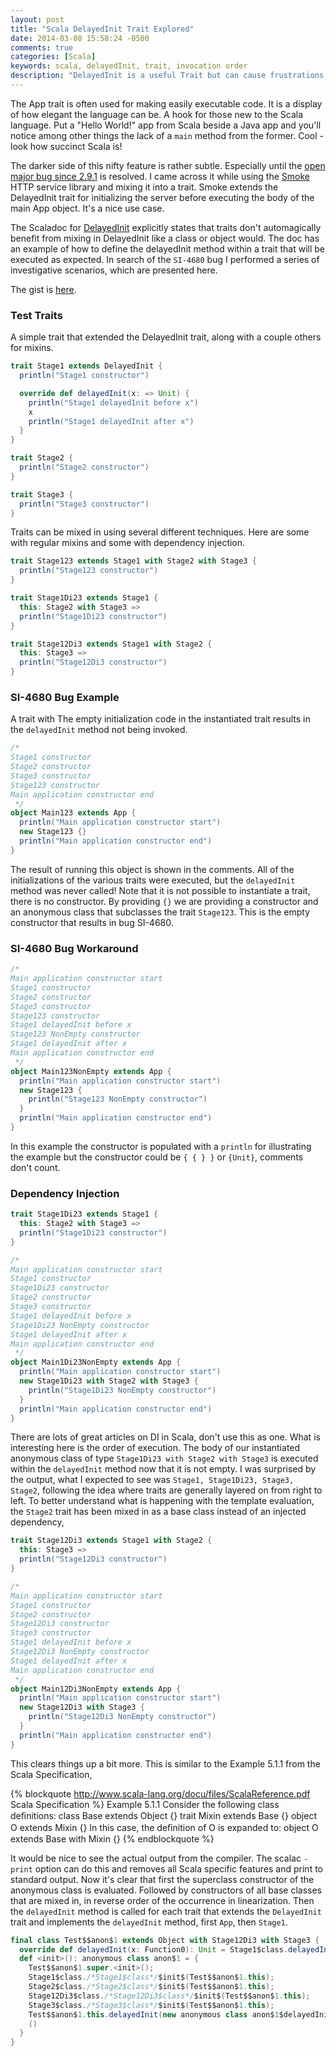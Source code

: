```yaml
---
layout: post
title: "Scala DelayedInit Trait Explored"
date: 2014-03-08 15:58:24 -0500
comments: true
categories: [Scala]
keywords: scala, delayedInit, trait, invocation order
description: "DelayedInit is a useful Trait but can cause frustrations in its subtleties"
---
```


The App trait is often used for making easily executable code. It is a display of how elegant the language can be. A hook for those new to the Scala language. Put a "Hello World!" app from Scala beside a Java app and you'll notice among other things the lack of a `main` method from the former. Cool - look how succinct Scala is!

The darker side of this nifty feature is rather subtle. Especially until the [open major bug since 2.9.1](https://issues.scala-lang.org/browse/SI-4680) is resolved. I came across it while using the [Smoke](https://github.com/mDialog/smoke) HTTP service library and mixing it into a trait. Smoke extends the DelayedInit trait for initializing the server before executing the body of the main App object. It's a nice use case.

The Scaladoc for [DelayedInit](http://www.scala-lang.org/api/2.10.3/#scala.DelayedInit) explicitly states that traits don't automagically benefit from mixing in DelayedInit like a class or object would. The doc has an example of how to define the  delayedInit method within a trait that will be executed as expected. In search of the `SI-4680` bug I performed a series of investigative scenarios, which are presented here.

The gist is [here](https://gist.github.com/tysonjh/9438697).

### Test Traits

A simple trait that extended the DelayedInit trait, along with a couple others for mixins.

``` scala 
trait Stage1 extends DelayedInit {
  println("Stage1 constructor")

  override def delayedInit(x: => Unit) {
    println("Stage1 delayedInit before x")
    x
    println("Stage1 delayedInit after x")
  }
}

trait Stage2 {
  println("Stage2 constructor")
}

trait Stage3 {
  println("Stage3 constructor")
}
```

Traits can be mixed in using several different techniques. Here are some with regular mixins and some with dependency injection.

``` scala
trait Stage123 extends Stage1 with Stage2 with Stage3 {
  println("Stage123 constructor")
}

trait Stage1Di23 extends Stage1 {
  this: Stage2 with Stage3 =>
  println("Stage1Di23 constructor")
}

trait Stage12Di3 extends Stage1 with Stage2 {
  this: Stage3 =>
  println("Stage12Di3 constructor")
}
```

### SI-4680 Bug Example

A trait with The empty initialization code in the instantiated trait results in the `delayedInit` method not being invoked.

``` scala
/*
Stage1 constructor
Stage2 constructor
Stage3 constructor
Stage123 constructor
Main application constructor end
 */
object Main123 extends App {
  println("Main application constructor start")
  new Stage123 {}
  println("Main application constructor end")
}
```

The result of running this object is shown in the comments. All of the initializations of the various traits were executed, but the `delayedInit` method was never called! Note that it is not possible to instantiate a trait, there is no constructor. By providing `{}` we are providing a constructor and an anonymous class that subclasses the trait `Stage123`. This is the empty constructor that results in bug SI-4680.

### SI-4680 Bug Workaround

``` scala
/*
Main application constructor start
Stage1 constructor
Stage2 constructor
Stage3 constructor
Stage123 constructor
Stage1 delayedInit before x
Stage123 NonEmpty constructor
Stage1 delayedInit after x
Main application constructor end
 */
object Main123NonEmpty extends App {
  println("Main application constructor start")
  new Stage123 {
    println("Stage123 NonEmpty constructor")
  }
  println("Main application constructor end")
}
```

In this example the constructor is populated with a `println` for illustrating the example but the constructor could be `{ { } }` or ` {Unit} `, comments don't count.

### Dependency Injection

``` scala
trait Stage1Di23 extends Stage1 {
  this: Stage2 with Stage3 =>
  println("Stage1Di23 constructor")
}

/*
Main application constructor start
Stage1 constructor
Stage1Di23 constructor
Stage2 constructor
Stage3 constructor
Stage1 delayedInit before x
Stage1Di23 NonEmpty constructor
Stage1 delayedInit after x
Main application constructor end
 */
object Main1Di23NonEmpty extends App {
  println("Main application constructor start")
  new Stage1Di23 with Stage2 with Stage3 {
    println("Stage1Di23 NonEmpty constructor")
  }
  println("Main application constructor end")
}
```

There are lots of great articles on DI in Scala, don't use this as one. What is interesting here is the order of execution. The body of our instantiated anonymous class of type `Stage1Di23 with Stage2 with Stage3` is executed within the `delayedInit` method now that it is not empty. I was surprised by the output, what I expected to see was `Stage1, Stage1Di23, Stage3, Stage2`, following the idea where traits are generally layered on from right to left. To better understand what is happening with the template evaluation, the `Stage2` trait has been mixed in as a base class instead of an injected dependency,

``` scala
trait Stage12Di3 extends Stage1 with Stage2 {
  this: Stage3 =>
  println("Stage12Di3 constructor")
}

/*
Main application constructor start
Stage1 constructor
Stage2 constructor
Stage12Di3 constructor
Stage3 constructor
Stage1 delayedInit before x
Stage12Di3 NonEmpty constructor
Stage1 delayedInit after x
Main application constructor end
 */
object Main12Di3NonEmpty extends App {
  println("Main application constructor start")
  new Stage12Di3 with Stage3 {
    println("Stage12Di3 NonEmpty constructor")
  }
  println("Main application constructor end")
}
```

This clears things up a bit more. This is similar to the Example 5.1.1 from the Scala Specification,

{% blockquote http://www.scala-lang.org/docu/files/ScalaReference.pdf Scala Specification %}
Example 5.1.1 Consider the following class deﬁnitions:
class Base extends Object {}
trait Mixin extends Base {}
object O extends Mixin {}
In this case, the deﬁnition of O is expanded to:
object O extends Base with Mixin {}
{% endblockquote %}

It would be nice to see the actual output from the compiler. The scalac `-print` option can do this and removes all Scala specific features and print to standard output. Now it's clear that first the superclass constructor of the anonymous class is evaluated. Followed by constructors of all base classes that are mixed in, in reverse order of the occurrence in linearization. Then the `delayedInit` method is called for each trait that extends the `DelayedInit` trait and implements the `delayedInit` method, first `App`, then `Stage1`.

``` scala
final class Test$$anon$1 extends Object with Stage12Di3 with Stage3 {
  override def delayedInit(x: Function0): Unit = Stage1$class.delayedInit(Test$$anon$1.this, x);
  def <init>(): anonymous class anon$1 = {
    Test$$anon$1.super.<init>();
    Stage1$class./*Stage1$class*/$init$(Test$$anon$1.this);
    Stage2$class./*Stage2$class*/$init$(Test$$anon$1.this);
    Stage12Di3$class./*Stage12Di3$class*/$init$(Test$$anon$1.this);
    Stage3$class./*Stage3$class*/$init$(Test$$anon$1.this);
    Test$$anon$1.this.delayedInit(new anonymous class anon$1$delayedInit$body(Test$$anon$1.this));
    ()
  }
}
```


